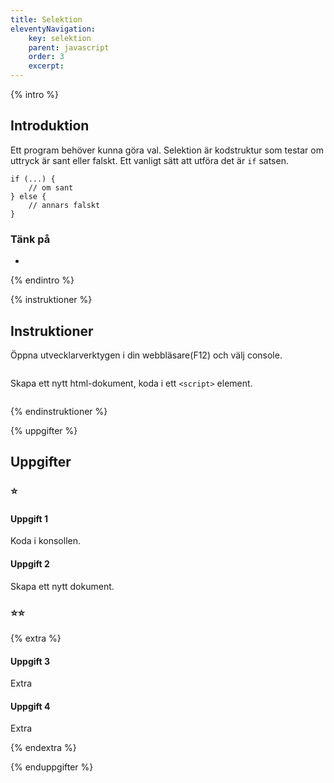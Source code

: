 ```yaml
---
title: Selektion
eleventyNavigation:
    key: selektion
    parent: javascript
    order: 3
    excerpt:
---
```

{% intro %}

## Introduktion
Ett program behöver kunna göra val. Selektion är kodstruktur som testar om 
uttryck är sant eller falskt.
Ett vanligt sätt att utföra det är ```if``` satsen.
```
if (...) {
    // om sant
} else {
    // annars falskt
}
```

### Tänk på
 - 

{% endintro %}

{% instruktioner %}

## Instruktioner
Öppna utvecklarverktygen i din webbläsare(F12) och välj console.
```

```
Skapa ett nytt html-dokument, koda i ett ```<script>``` element.
```

```

{% endinstruktioner %}

{% uppgifter %}

## Uppgifter
### ⭐
#### Uppgift 1

Koda i konsollen.

#### Uppgift 2

Skapa ett nytt dokument.

### ⭐⭐

{% extra %}

#### Uppgift 3

Extra

#### Uppgift 4

Extra

{% endextra %}

{% enduppgifter %}
